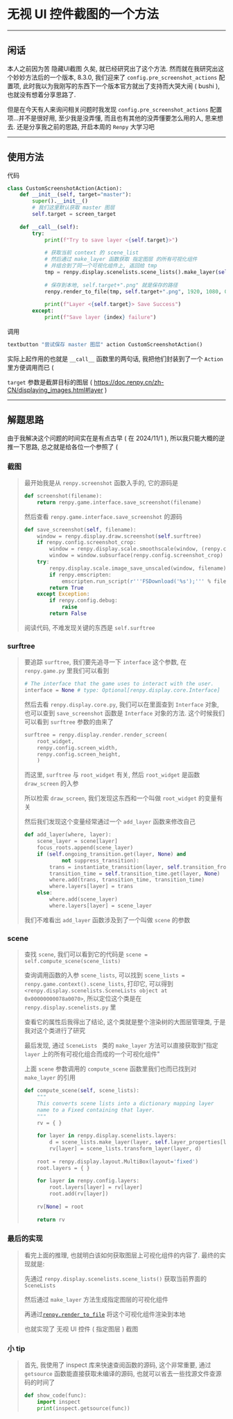 # 无视 UI 控件截图的一个方法

---

## 闲话

本人之前因为苦 隐藏UI截图 久矣, 就已经研究出了这个方法. 然而就在我研究出这个妙妙方法后的一个版本, 8.3.0, 我们迎来了 `config.pre_screenshot_actions` 配置项, 此时我以为我刚写的东西下一个版本官方就出了支持而大哭大闹 ( bushi ), 也就没有想着分享思路了.

但是在今天有人来询问相关问题时我发现 `config.pre_screenshot_actions` 配置项...并不是很好用, 至少我是没弄懂, 而且也有其他的没弄懂要怎么用的人, 思来想去. 还是分享我之前的思路, 开启本周的 `Renpy` 大学习吧

---

## 使用方法

代码

```python
class CustomScreenshotAction(Action):
    def __init__(self, target="master"):
        super().__init__()
        # 我们这里默认获取 master 图层
        self.target = screen_target
        
    def __call__(self):
        try:
            print(f"Try to save layer <{self.target}>")
            
            # 获取当前 context 的 scene_list
            # 然后通过 make_layer 函数获取 指定图层 的所有可视化组件
            # 并组合到了同一个可视化组件上, 返回给 tmp 
            tmp = renpy.display.scenelists.scene_lists().make_layer(self.target, renpy.game.interface.layer_properties[self.target])
            
            # 保存到本地, self.target+".png" 就是保存的路径
            renpy.render_to_file(tmp, self.target+".png", 1920, 1080, 0.0, 0.0)
            
            print(f"Layer <{self.target}> Save Success")
        except:
            print(f"Save layer {index} failure")
```

调用

```python
textbutton "尝试保存 master 图层" action CustomScreenshotAction()
```

实际上起作用的也就是 `__call__` 函数里的两句话, 我把他们封装到了一个 `Action` 里方便调用而已 (

`target` 参数是截屏目标的图层 ( https://doc.renpy.cn/zh-CN/displaying_images.html#layer )

---

## 解题思路

由于我解决这个问题的时间实在是有点古早 ( 在 2024/11/1 ), 所以我只能大概的逆推一下思路, 总之就是给各位一个参照了 (

### 截图

>   最开始我是从 `renpy.screenshot` 函数入手的, 它的源码是
>
>   ```python
>   def screenshot(filename):
>       return renpy.game.interface.save_screenshot(filename)
>   ```
>
>   然后查看 `renpy.game.interface.save_screenshot` 的源码
>
>   ```python
>   def save_screenshot(self, filename):
>       window = renpy.display.draw.screenshot(self.surftree)
>       if renpy.config.screenshot_crop:
>           window = renpy.display.scale.smoothscale(window, (renpy.config.screen_width, renpy.config.screen_height))
>           window = window.subsurface(renpy.config.screenshot_crop)
>       try:
>           renpy.display.scale.image_save_unscaled(window, filename)
>           if renpy.emscripten:
>               emscripten.run_script(r'''FSDownload('%s');''' % filename)
>           return True
>       except Exception:
>           if renpy.config.debug:
>               raise
>           return False
>   ```
>
>   阅读代码, 不难发现关键的东西是 `self.surftree`

### surftree

>   要追踪 `surftree`, 我们要先追寻一下 `interface` 这个参数, 在 `renpy.game.py` 里我们可以看到
>
>   ```python
>   # The interface that the game uses to interact with the user.
>   interface = None # type: Optional[renpy.display.core.Interface]
>   ```
>
>   然后去看 `renpy.display.core.py`, 我们可以在里面查到 `Interface` 对象, 也可以查到 `save_screenshot` 函数是 `Interface` 对象的方法. 这个时候我们可以看到 `surftree` 参数的由来了
>
>   ```python
>   surftree = renpy.display.render.render_screen(
>       root_widget,
>       renpy.config.screen_width,
>       renpy.config.screen_height,
>       )
>   ```
>
>   而这里, `surftree` 与 `root_widget` 有关, 然后 `root_widget` 是函数 `draw_screen` 的入参
>
>   所以检索 `draw_screen`, 我们发现这东西和一个叫做 `root_widget` 的变量有关
>
>   然后我们发现这个变量经常通过一个 `add_layer` 函数来修改自己
>
>   ```python
>   def add_layer(where, layer):
>       scene_layer = scene[layer]
>       focus_roots.append(scene_layer)
>       if (self.ongoing_transition.get(layer, None) and
>               not suppress_transition):
>           trans = instantiate_transition(layer, self.transition_from[layer], scene_layer)
>           transition_time = self.transition_time.get(layer, None)
>           where.add(trans, transition_time, transition_time)
>           where.layers[layer] = trans
>       else:
>           where.add(scene_layer)
>           where.layers[layer] = scene_layer
>   ```
>
>   我们不难看出 `add_layer` 函数涉及到了一个叫做 `scene` 的参数

### scene

>   查找 `scene`, 我们可以看到它的代码是 `scene = self.compute_scene(scene_lists)`
>
>   查询调用函数的入参 `scene_lists`, 可以找到 `scene_lists = renpy.game.context().scene_lists`, 打印它, 可以得到 `<renpy.display.scenelists.SceneLists object at 0x00000000078a0070>`, 所以定位这个类是在 `renpy.display.scenelists.py` 里
>
>   查看它的属性后我得出了结论, 这个类就是整个渲染树的大图层管理类, 于是我对这个类进行了研究
>
>   最后发现, 通过 `SceneLists ` 类的 `make_layer` 方法可以直接获取到"指定 `layer` 上的所有可视化组合而成的一个可视化组件"
>
>   上面 `scene` 参数调用的 `compute_scene` 函数里我们也而已找到对 `make_layer` 的引用
>
>   ```python
>   def compute_scene(self, scene_lists):
>       """
>       This converts scene lists into a dictionary mapping layer
>       name to a Fixed containing that layer.
>       """
>       rv = { }
>       
>       for layer in renpy.display.scenelists.layers:
>           d = scene_lists.make_layer(layer, self.layer_properties[layer])
>           rv[layer] = scene_lists.transform_layer(layer, d)
>           
>       root = renpy.display.layout.MultiBox(layout='fixed')
>       root.layers = { }
>       
>       for layer in renpy.config.layers:
>           root.layers[layer] = rv[layer]
>           root.add(rv[layer])
>           
>       rv[None] = root
>       
>       return rv
>   ```

### 最后的实现

>   看完上面的推理, 也就明白该如何获取图层上可视化组件的内容了. 最终的实现就是:
>
>   先通过 `renpy.display.scenelists.scene_lists()` 获取当前界面的 `SceneLists`
>
>   然后通过 `make_layer` 方法生成指定图层的可视化组件
>
>   再通过[`renpy.render_to_file`](https://doc.renpy.cn/zh-CN/screenshot.html#renpy.render_to_file) 将这个可视化组件渲染到本地
>
>   也就实现了 无视 UI 控件 ( 指定图层 ) 截图

### 小 tip

>   首先, 我使用了 inspect 库来快速查阅函数的源码, 这个非常重要, 通过 `getsource` 函数能直接获取未编译的源码, 也就可以省去一些找源文件查源码的时间了
>
>   ```python
>   def show_code(func):
>       import inspect
>       print(inspect.getsource(func))
>   ```

### 

